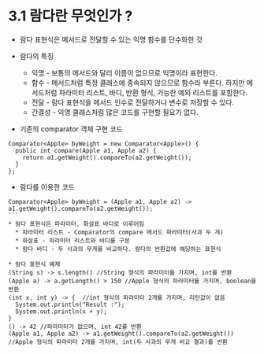 # 3.1 람다란 무엇인가 ?
* 람다 표현식은 메서드로 전달할 수 있는 익명 함수를 단수화한 것
* 람다의 특징
  * 익명 - 보통의 메서드와 달리 이름이 없으므로 익명이라 표현한다.
  * 함수 - 메서드처럼 특정 클래스에 종속되지 않으므로 함수라 부른다. 하지만 메서드처럼 파라미터 리스트, 바디, 반환 형식, 가능한 예외 리스트를 포함한다.
  * 전달 - 람다 표현식을 메서드 인수로 전달하거나 변수로 저장할 수 있다.
  * 간결성 - 익명 클래스처럼 많은 코드를 구현할 필요가 없다.

* 기존의 comparator 객체 구현 코드
```
Comparator<Apple> byWeight = new Comparator<Apple>() {
  public int compare(Apple a1, Apple a2) {
    return a1.getWeight().compareTo(a2.getWeight());
  }
};
```
* 람다를 이용한 코드
```
Comparator<Apple> byWeight = (Apple a1, Apple a2) -> a1.getWeight().compareTo(a2.getWeight());
``` 
* 람다 표현식은 파라미터, 화살표 바디로 이루어짐
  * 파라미터 리스트 - Comparator의 compare 메서드 파라미터(사과 두 개)
  * 화살표 - 파라미터 리스트와 바디를 구분
  * 람다 바디 - 두 사과의 무게를 비교하다. 람다의 반환값에 해당하는 표현식

* 람다 표현식 예제
(String s) -> s.length() //String 형식의 파라미터를 가지며, int를 반환
(Apple a) -> a.getLength() > 150 //Apple 형식의 파라미터를 가지며, boolean을 반환
(int x, int y) -> {  //int 형식의 파라미터 2개를 가지며, 리턴값이 없음
  System.out.println("Result :");
  System.out.println(x + y);
}
() -> 42 //파라미터가 없으며, int 42를 반환
(Apple a1, Apple a2) -> a1.getWeight().compareTo(a2.getWeight())
//Apple 형식의 파라미터 2개를 가지며, int(두 사과의 무게 비교 결과)를 반환

